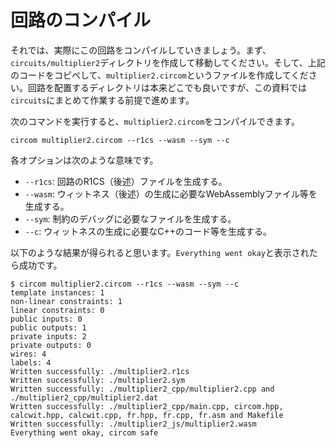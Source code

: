 # 回路のコンパイル

それでは、実際にこの回路をコンパイルしていきましょう。まず、`circuits/multiplier2`ディレクトリを作成して移動してください。そして、上記のコードをコピペして、`multiplier2.circom`というファイルを作成してください。回路を配置するディレクトリは本来どこでも良いですが、この資料では`circuits`にまとめて作業する前提で進めます。

次のコマンドを実行すると、`multiplier2.circom`をコンパイルできます。

```
circom multiplier2.circom --r1cs --wasm --sym --c
```

各オプションは次のような意味です。

- `--r1cs`: 回路のR1CS（後述）ファイルを生成する。
- `--wasm`: ウィットネス（後述）の生成に必要なWebAssemblyファイル等を生成する。
- `--sym`: 制約のデバッグに必要なファイルを生成する。
- `--c`: ウィットネスの生成に必要なC++のコード等を生成する。

以下のような結果が得られると思います。`Everything went okay`と表示されたら成功です。

```
$ circom multiplier2.circom --r1cs --wasm --sym --c
template instances: 1
non-linear constraints: 1
linear constraints: 0
public inputs: 0
public outputs: 1
private inputs: 2
private outputs: 0
wires: 4
labels: 4
Written successfully: ./multiplier2.r1cs
Written successfully: ./multiplier2.sym
Written successfully: ./multiplier2_cpp/multiplier2.cpp and ./multiplier2_cpp/multiplier2.dat
Written successfully: ./multiplier2_cpp/main.cpp, circom.hpp, calcwit.hpp, calcwit.cpp, fr.hpp, fr.cpp, fr.asm and Makefile
Written successfully: ./multiplier2_js/multiplier2.wasm
Everything went okay, circom safe
```
